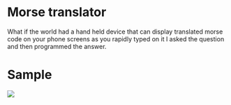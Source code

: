 <h1>Morse translator</h1>
<p>What if the world had a hand held device that can display translated morse code on your phone screens as you rapidly typed on it
I asked the question and then programmed the answer.</p>
<h1>Sample</h1>
<img src="https://github.com/user-attachments/assets/0d022195-9a0e-4627-b751-9c79b77d53e3" />
